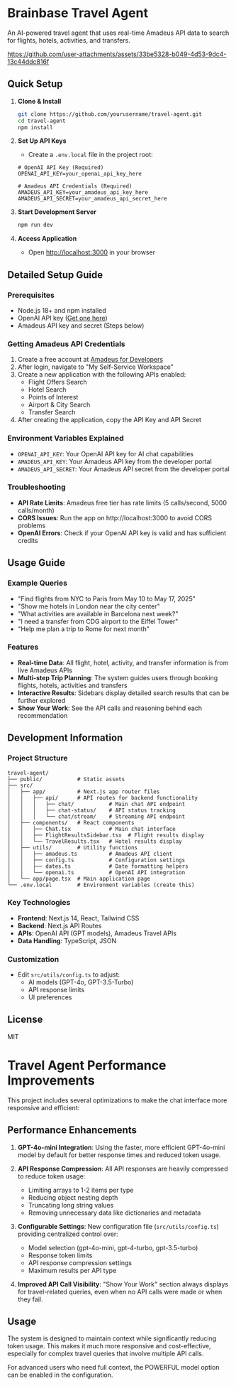 # Brainbase Travel Agent

An AI-powered travel agent that uses real-time Amadeus API data to search for flights, hotels, activities, and transfers.



https://github.com/user-attachments/assets/33be5328-b049-4d53-9dc4-13c44ddc816f



## Quick Setup

1. **Clone & Install**
   ```bash
   git clone https://github.com/yourusername/travel-agent.git
   cd travel-agent
   npm install
   ```

2. **Set Up API Keys**
   - Create a `.env.local` file in the project root:
   ```
   # OpenAI API Key (Required)
   OPENAI_API_KEY=your_openai_api_key_here

   # Amadeus API Credentials (Required)
   AMADEUS_API_KEY=your_amadeus_api_key_here
   AMADEUS_API_SECRET=your_amadeus_api_secret_here
   ```

3. **Start Development Server**
   ```bash
   npm run dev
   ```

4. **Access Application**
   - Open [http://localhost:3000](http://localhost:3000) in your browser

## Detailed Setup Guide

### Prerequisites
- Node.js 18+ and npm installed
- OpenAI API key ([Get one here](https://platform.openai.com/api-keys))
- Amadeus API key and secret (Steps below)

### Getting Amadeus API Credentials
1. Create a free account at [Amadeus for Developers](https://developers.amadeus.com/)
2. After login, navigate to "My Self-Service Workspace"
3. Create a new application with the following APIs enabled:
   - Flight Offers Search
   - Hotel Search
   - Points of Interest
   - Airport & City Search
   - Transfer Search 
4. After creating the application, copy the API Key and API Secret

### Environment Variables Explained
- `OPENAI_API_KEY`: Your OpenAI API key for AI chat capabilities
- `AMADEUS_API_KEY`: Your Amadeus API key from the developer portal
- `AMADEUS_API_SECRET`: Your Amadeus API secret from the developer portal

### Troubleshooting
- **API Rate Limits**: Amadeus free tier has rate limits (5 calls/second, 5000 calls/month)
- **CORS Issues**: Run the app on http://localhost:3000 to avoid CORS problems
- **OpenAI Errors**: Check if your OpenAI API key is valid and has sufficient credits

## Usage Guide

### Example Queries
- "Find flights from NYC to Paris from May 10 to May 17, 2025"
- "Show me hotels in London near the city center"
- "What activities are available in Barcelona next week?"
- "I need a transfer from CDG airport to the Eiffel Tower"
- "Help me plan a trip to Rome for next month"

### Features
- **Real-time Data**: All flight, hotel, activity, and transfer information is from live Amadeus APIs
- **Multi-step Trip Planning**: The system guides users through booking flights, hotels, activities and transfers
- **Interactive Results**: Sidebars display detailed search results that can be further explored
- **Show Your Work**: See the API calls and reasoning behind each recommendation

## Development Information

### Project Structure
```
travel-agent/
├── public/           # Static assets
├── src/
│   ├── app/          # Next.js app router files
│   │   ├── api/      # API routes for backend functionality
│   │   │   ├── chat/           # Main chat API endpoint
│   │   │   ├── chat-status/    # API status tracking
│   │   │   └── chat/stream/    # Streaming API endpoint
│   ├── components/   # React components
│   │   ├── Chat.tsx            # Main chat interface
│   │   ├── FlightResultsSidebar.tsx  # Flight results display
│   │   └── TravelResults.tsx   # Hotel results display
│   ├── utils/        # Utility functions
│   │   ├── amadeus.ts          # Amadeus API client
│   │   ├── config.ts           # Configuration settings
│   │   ├── dates.ts            # Date formatting helpers
│   │   └── openai.ts           # OpenAI API integration
│   └── app/page.tsx  # Main application page
└── .env.local        # Environment variables (create this)
```

### Key Technologies
- **Frontend**: Next.js 14, React, Tailwind CSS
- **Backend**: Next.js API Routes
- **APIs**: OpenAI API (GPT models), Amadeus Travel APIs
- **Data Handling**: TypeScript, JSON

### Customization
- Edit `src/utils/config.ts` to adjust:
  - AI models (GPT-4o, GPT-3.5-Turbo)
  - API response limits
  - UI preferences

## License
MIT

# Travel Agent Performance Improvements

This project includes several optimizations to make the chat interface more responsive and efficient:

## Performance Enhancements

1. **GPT-4o-mini Integration**: Using the faster, more efficient GPT-4o-mini model by default for better response times and reduced token usage.

2. **API Response Compression**: All API responses are heavily compressed to reduce token usage:
   - Limiting arrays to 1-2 items per type
   - Reducing object nesting depth
   - Truncating long string values
   - Removing unnecessary data like dictionaries and metadata

3. **Configurable Settings**: New configuration file (`src/utils/config.ts`) providing centralized control over:
   - Model selection (gpt-4o-mini, gpt-4-turbo, gpt-3.5-turbo)
   - Response token limits
   - API response compression settings
   - Maximum results per API type

4. **Improved API Call Visibility**: "Show Your Work" section always displays for travel-related queries, even when no API calls were made or when they fail.

## Usage

The system is designed to maintain context while significantly reducing token usage. This makes it much more responsive and cost-effective, especially for complex travel queries that involve multiple API calls.

For advanced users who need full context, the POWERFUL model option can be enabled in the configuration.
